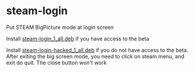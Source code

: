 steam-login
===========

Put STEAM BigPicture mode at login screen

Install <a href="https://github.com/thor27/steam-login/blob/master/steam-login_1_all.deb?raw=true">steam-login_1_all.deb</a> if you have access to the beta

Install <a href="https://github.com/thor27/steam-login/blob/master/steam-login-hacked_1_all.deb?raw=true">steam-login-hacked_1_all.deb</a> if you do not have access to the beta. After exiting the big screen mode, you need to click on steam menu, and exit do quit. The close button won't work

